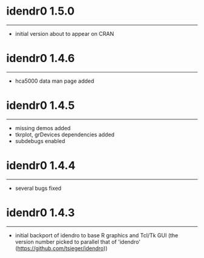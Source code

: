 # idendr0 1.5.0
-----------------------------------------------------------------------
* initial version about to appear on CRAN


# idendr0 1.4.6
-----------------------------------------------------------------------
* hca5000 data man page added


# idendr0 1.4.5
-----------------------------------------------------------------------
* missing demos added
* tkrplot, grDevices dependencies added
* subdebugs enabled


# idendr0 1.4.4
-----------------------------------------------------------------------
* several bugs fixed


# idendr0 1.4.3
-----------------------------------------------------------------------
* initial backport of idendro to base R graphics and Tcl/Tk GUI
  (the version number picked to parallel that of 'idendro'
  (https://github.com/tsieger/idendro))
